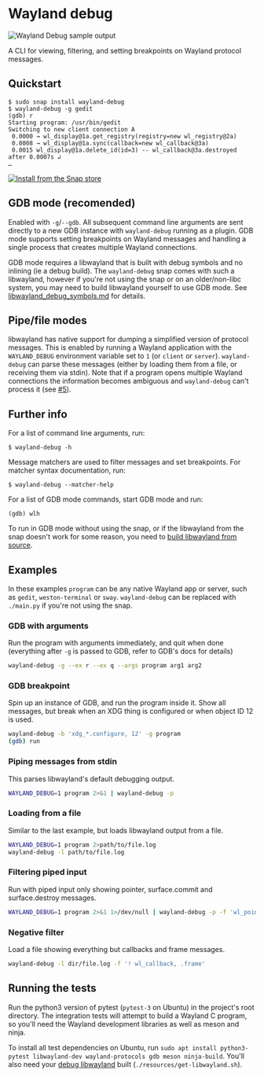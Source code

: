 # Wayland debug

![Wayland Debug sample output](https://i.imgur.com/x95mkA8.png)

A CLI for viewing, filtering, and setting breakpoints on Wayland protocol messages.

## Quickstart
```
$ sudo snap install wayland-debug
$ wayland-debug -g gedit
(gdb) r
Starting program: /usr/bin/gedit
Switching to new client connection A
 0.0000 → wl_display@1a.get_registry(registry=new wl_registry@2a)
 0.0008 → wl_display@1a.sync(callback=new wl_callback@3a)
 0.0015 wl_display@1a.delete_id(id=3) -- wl_callback@3a.destroyed after 0.0007s ↲
…
```

[![Install from the Snap store](https://raw.githubusercontent.com/snapcore/snap-store-badges/master/EN/%5BEN%5D-snap-store-black.png)](https://snapcraft.io/wayland-debug)

## GDB mode (recomended)
Enabled with `-g`/`--gdb`. All subsequent command line arguments are sent directly to a new GDB instance with `wayland-debug` running as a plugin. GDB mode supports setting breakpoints on Wayland messages and handling a single process that creates multiple Wayland connections.

GDB mode requires a libwayland that is built with debug symbols and no inlining (ie a debug build). The `wayland-debug` snap comes with such a libwayland, however if you're not using the snap or on an older/non-libc system, you may need to build libwayland yourself to use GDB mode. See [libwayland_debug_symbols.md](libwayland_debug_symbols.md) for details.

## Pipe/file modes
libwayland has native support for dumping a simplified version of protocol messages. This is enabled by running a Wayland application with the `WAYLAND_DEBUG` environment variable set to `1` (or `client` or `server`). `wayland-debug` can parse these messages (either by loading them from a file, or receiving them via stdin). Note that if a program opens multiple Wayland connections the information becomes ambiguous and `wayland-debug` can't process it (see [#5](https://github.com/wmww/wayland-debug/issues/5)).

## Further info
For a list of command line arguments, run:
```
$ wayland-debug -h
```

Message matchers are used to filter messages and set breakpoints. For matcher syntax documentation, run:
```
$ wayland-debug --matcher-help
```

For a list of GDB mode commands, start GDB mode and run:
```
(gdb) wlh
```

To run in GDB mode without using the snap, or if the libwayland from the snap doesn't work for some reason, you need to [build libwayland from source](https://github.com/wmww/wayland-debug/blob/master/libwayland_debug_symbols.md).

## Examples
In these examples `program` can be any native Wayland app or server, such as `gedit`, `weston-terminal` or `sway`. `wayland-debug` can be replaced with `./main.py` if you're not using the snap.

### GDB with arguments
Run the program with arguments immediately, and quit when done (everything after `-g` is passed to GDB, refer to GDB's docs for details)
```bash
wayland-debug -g --ex r --ex q --args program arg1 arg2
```

### GDB breakpoint
Spin up an instance of GDB, and run the program inside it. Show all messages, but break when an XDG thing is configured or when object ID 12 is used.
```bash
wayland-debug -b 'xdg_*.configure, 12' -g program
(gdb) run
```

### Piping messages from stdin
This parses libwayland's default debugging output.
```bash
WAYLAND_DEBUG=1 program 2>&1 | wayland-debug -p
```

### Loading from a file
Similar to the last example, but loads libwayland output from a file.
```bash
WAYLAND_DEBUG=1 program 2>path/to/file.log
wayland-debug -l path/to/file.log
```

### Filtering piped input
Run with piped input only showing pointer, surface.commit and surface.destroy messages.
```bash
WAYLAND_DEBUG=1 program 2>&1 1>/dev/null | wayland-debug -p -f 'wl_pointer, wl_surface.[commit, destroy]'
```

### Negative filter
Load a file showing everything but callbacks and frame messages.
```bash
wayland-debug -l dir/file.log -f '! wl_callback, .frame'
```

## Running the tests
Run the python3 version of pytest (`pytest-3` on Ubuntu) in the project's root directory. The integration tests will attempt to build a Wayland C program, so you'll need the Wayland development libraries as well as meson and ninja.

To install all test dependencies on Ubuntu, run `sudo apt install python3-pytest libwayland-dev wayland-protocols gdb meson ninja-build`. You'll also need your [debug libwayland](libwayland_debug_symbols.md) built (`./resources/get-libwayland.sh`).
